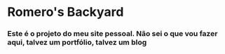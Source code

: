 # Romero's Backyard
### Este é o projeto do meu site pessoal. Não sei o que vou fazer aqui, talvez um portfólio, talvez um blog